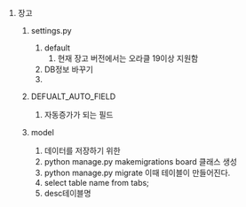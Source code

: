 1. 장고

   1. settings.py

      1. default
         1. 현재 장고 버전에서는 오라클 19이상 지원함
      2. DB정보 바꾸기
      3. 

   2. DEFUALT_AUTO_FIELD 

      1. 자동증가가 되는 필드

   3. model

      1. 데이터를 저장하기 위한  
      2. python manage.py makemigrations board 클래스 생성
      3. python manage.py migrate 이때 테이블이 만들어진다.
      4. select table name from tabs;
      5. desc테이블명

      